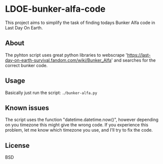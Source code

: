 LDOE-bunker-alfa-code
==============================

This project aims to simplify the task of finding todays Bunker Alfa code in Last Day On Earth.

About
--------

The pyhton script uses great python libraries to webscrape 'https://last-day-on-earth-survival.fandom.com/wiki/Bunker_Alfa' and searches for the correct bunker code.

Usage
-------

Basically just run the script:
`./bunker-alfa.py`


Known issues
----------------

The script uses the function "datetime.datetime.now()", however depending on you timezone this might give the wrong code.
If you experience this problem, let me know which timezone you use, and I'll try to fix the code.


License
-----------

BSD
